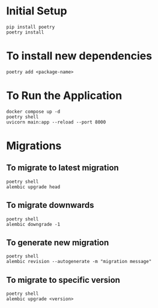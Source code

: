 # Initial Setup

```
pip install poetry
poetry install
```

# To install new dependencies

```
poetry add <package-name>
```

# To Run the Application

```
docker compose up -d
poetry shell
uvicorn main:app --reload --port 8000
```

# Migrations

## To migrate to latest migration

```
poetry shell
alembic upgrade head
```

## To migrate downwards

```
poetry shell
alembic downgrade -1
```

## To generate new migration

```
poetry shell
alembic revision --autogenerate -m "migration message"
```

## To migrate to specific version

```
poetry shell
alembic upgrade <version>
```
